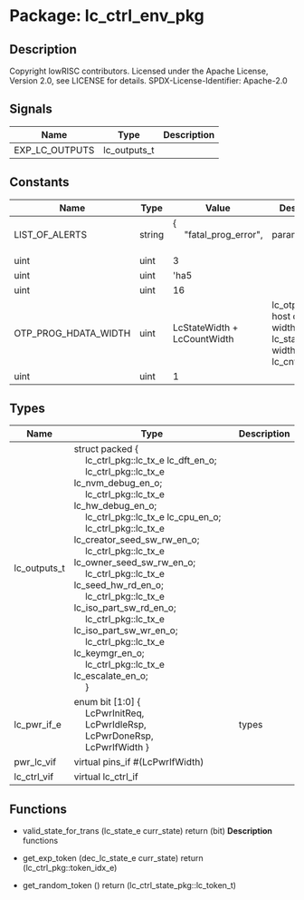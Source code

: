 # Package: lc_ctrl_env_pkg

## Description

Copyright lowRISC contributors.
 Licensed under the Apache License, Version 2.0, see LICENSE for details.
 SPDX-License-Identifier: Apache-2.0
 

## Signals

| Name           | Type         | Description |
| -------------- | ------------ | ----------- |
| EXP_LC_OUTPUTS | lc_outputs_t |             |
## Constants

| Name                 | Type   | Value                                                                                        | Description                                                        |
| -------------------- | ------ | -------------------------------------------------------------------------------------------- | ------------------------------------------------------------------ |
| LIST_OF_ALERTS       | string | {<br><span style="padding-left:20px">"fatal_prog_error",<br><span style="padding-left:20px"> | parameters                                                         |
| uint                 | uint   | 3                                                                                            |                                                                    |
| uint                 | uint   | 'ha5                                                                                         |                                                                    |
| uint                 | uint   | 16                                                                                           |                                                                    |
| OTP_PROG_HDATA_WIDTH | uint   | LcStateWidth + LcCountWidth                                                                  | lc_otp_program host data width: lc_state_e width + lc_cnt_e width  |
| uint                 | uint   | 1                                                                                            |                                                                    |
## Types

| Name         | Type                                                                                                                                                                                                                                                                                                                                                                                                                                                                                                                                                                                                                                                                                                                                                                                                                                                                                                                                                                              | Description |
| ------------ | --------------------------------------------------------------------------------------------------------------------------------------------------------------------------------------------------------------------------------------------------------------------------------------------------------------------------------------------------------------------------------------------------------------------------------------------------------------------------------------------------------------------------------------------------------------------------------------------------------------------------------------------------------------------------------------------------------------------------------------------------------------------------------------------------------------------------------------------------------------------------------------------------------------------------------------------------------------------------------- | ----------- |
| lc_outputs_t | struct packed {<br><span style="padding-left:20px">     lc_ctrl_pkg::lc_tx_e lc_dft_en_o;<br><span style="padding-left:20px">     lc_ctrl_pkg::lc_tx_e lc_nvm_debug_en_o;<br><span style="padding-left:20px">     lc_ctrl_pkg::lc_tx_e lc_hw_debug_en_o;<br><span style="padding-left:20px">     lc_ctrl_pkg::lc_tx_e lc_cpu_en_o;<br><span style="padding-left:20px">     lc_ctrl_pkg::lc_tx_e lc_creator_seed_sw_rw_en_o;<br><span style="padding-left:20px">     lc_ctrl_pkg::lc_tx_e lc_owner_seed_sw_rw_en_o;<br><span style="padding-left:20px">     lc_ctrl_pkg::lc_tx_e lc_seed_hw_rd_en_o;<br><span style="padding-left:20px">     lc_ctrl_pkg::lc_tx_e lc_iso_part_sw_rd_en_o;<br><span style="padding-left:20px">     lc_ctrl_pkg::lc_tx_e lc_iso_part_sw_wr_en_o;<br><span style="padding-left:20px">     lc_ctrl_pkg::lc_tx_e lc_keymgr_en_o;<br><span style="padding-left:20px">     lc_ctrl_pkg::lc_tx_e lc_escalate_en_o;<br><span style="padding-left:20px">   } |             |
| lc_pwr_if_e  | enum bit [1:0] {<br><span style="padding-left:20px">     LcPwrInitReq,<br><span style="padding-left:20px">     LcPwrIdleRsp,<br><span style="padding-left:20px">     LcPwrDoneRsp,<br><span style="padding-left:20px">     LcPwrIfWidth   }                                                                                                                                                                                                                                                                                                                                                                                                                                                                                                                                                                                                                                                                                                                                       | types       |
| pwr_lc_vif   | virtual pins_if #(LcPwrIfWidth)                                                                                                                                                                                                                                                                                                                                                                                                                                                                                                                                                                                                                                                                                                                                                                                                                                                                                                                                                   |             |
| lc_ctrl_vif  | virtual lc_ctrl_if                                                                                                                                                                                                                                                                                                                                                                                                                                                                                                                                                                                                                                                                                                                                                                                                                                                                                                                                                                |             |
## Functions
- valid_state_for_trans <font id="function_arguments">(lc_state_e curr_state)</font> <font id="function_return">return (bit)</font>
**Description**
functions

- get_exp_token <font id="function_arguments">(dec_lc_state_e curr_state)</font> <font id="function_return">return (lc_ctrl_pkg::token_idx_e)</font>
- get_random_token <font id="function_arguments">()</font> <font id="function_return">return (lc_ctrl_state_pkg::lc_token_t)</font>
